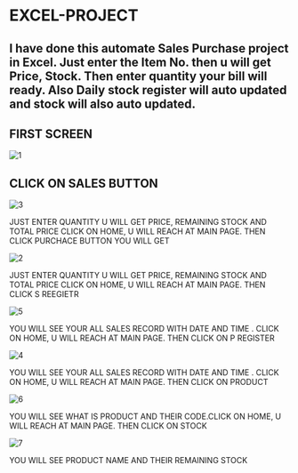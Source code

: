 # EXCEL-PROJECT
I have done this automate Sales Purchase project in Excel. Just enter the Item No. then u will get Price, Stock. Then enter quantity your bill will ready. Also Daily stock register will auto updated and stock will also auto updated.
--------------------------------------------------------------------------------------------------------------------------------------------
## FIRST SCREEN

![1](https://github.com/user-attachments/assets/015c8858-7bf9-4f4c-a00e-0831d32001af)

## CLICK ON SALES BUTTON


![3](https://github.com/user-attachments/assets/1d2068b8-602d-4601-b15c-3475525ef66e)

JUST ENTER QUANTITY U WILL GET PRICE, REMAINING STOCK AND TOTAL PRICE
CLICK ON HOME, U WILL REACH AT MAIN PAGE. THEN CLICK PURCHACE BUTTON YOU WILL GET


![2](https://github.com/user-attachments/assets/32ef40ec-09bc-4e8c-8bde-05d35146c892)

JUST ENTER QUANTITY U WILL GET PRICE, REMAINING STOCK AND TOTAL PRICE
CLICK ON HOME, U WILL REACH AT MAIN PAGE. THEN CLICK S REEGIETR


![5](https://github.com/user-attachments/assets/4c6b19ca-deb8-4e24-827d-318c4255220c)

YOU WILL SEE YOUR ALL SALES RECORD WITH DATE AND TIME . CLICK ON HOME, U WILL REACH AT MAIN PAGE.
THEN CLICK ON P REGISTER


![4](https://github.com/user-attachments/assets/aa2cd407-d0f7-4fe7-944f-aa7e4f31c359)

YOU WILL SEE YOUR ALL SALES RECORD WITH DATE AND TIME . CLICK ON HOME, U WILL REACH AT MAIN PAGE.
THEN CLICK ON PRODUCT


![6](https://github.com/user-attachments/assets/a431bffa-73f1-4afa-bd34-268bd42c1fc3)

YOU WILL SEE WHAT IS PRODUCT AND THEIR CODE.CLICK ON HOME, U WILL REACH AT MAIN PAGE.
THEN CLICK ON STOCK

![7](https://github.com/user-attachments/assets/2e7a7f56-dafe-4d20-86ad-1a99ecef860a)

YOU WILL SEE PRODUCT NAME AND THEIR REMAINING STOCK
